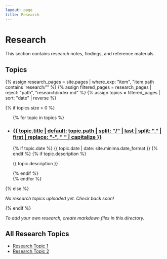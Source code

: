 ```yaml
---
layout: page
title: Research
---
```


# Research

This section contains research notes, findings, and reference materials.

## Topics

{% assign research_pages = site.pages | where_exp: "item", "item.path contains 'research/'" %}
{% assign filtered_pages = research_pages | reject: "path", "research/index.md" %}
{% assign topics = filtered_pages | sort: "date" | reverse %}

{% if topics.size > 0 %}
<ul class="post-list">
  {% for topic in topics %}
    <li>
      <h3>
        <a class="post-link" href="{{ topic.url | relative_url }}">
          {{ topic.title | default: topic.path | split: "/" | last | split: "." | first | replace: "-", " " | capitalize }}
        </a>
      </h3>
      {% if topic.date %}
        <span class="post-meta">{{ topic.date | date: site.minima.date_format }}</span>
      {% endif %}
      {% if topic.description %}
        <p>{{ topic.description }}</p>
      {% endif %}
    </li>
  {% endfor %}
</ul>
{% else %}
<p><em>No research topics uploaded yet. Check back soon!</em></p>
{% endif %}

<p><em>To add your own research, create markdown files in this directory.</em></p>

## All Research Topics

- [Research Topic 1](research_topic_1.md)
- [Research Topic 2](research_topic_2.md) 